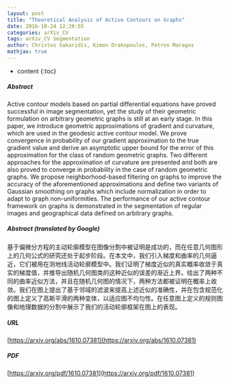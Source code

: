 ```yaml
---
layout: post
title: "Theoretical Analysis of Active Contours on Graphs"
date: 2016-10-24 12:20:55
categories: arXiv_CV
tags: arXiv_CV Segmentation
author: Christos Sakaridis, Kimon Drakopoulos, Petros Maragos
mathjax: true
---
```


* content
{:toc}

##### Abstract
Active contour models based on partial differential equations have proved successful in image segmentation, yet the study of their geometric formulation on arbitrary geometric graphs is still at an early stage. In this paper, we introduce geometric approximations of gradient and curvature, which are used in the geodesic active contour model. We prove convergence in probability of our gradient approximation to the true gradient value and derive an asymptotic upper bound for the error of this approximation for the class of random geometric graphs. Two different approaches for the approximation of curvature are presented and both are also proved to converge in probability in the case of random geometric graphs. We propose neighborhood-based filtering on graphs to improve the accuracy of the aforementioned approximations and define two variants of Gaussian smoothing on graphs which include normalization in order to adapt to graph non-uniformities. The performance of our active contour framework on graphs is demonstrated in the segmentation of regular images and geographical data defined on arbitrary graphs.

##### Abstract (translated by Google)
基于偏微分方程的主动轮廓模型在图像分割中被证明是成功的，而在任意几何图形上的几何公式​​的研究还处于起步阶段。在本文中，我们引入梯度和曲率的几何逼近，它们被用在测地线活动轮廓模型中。我们证明了梯度近似的真实概率收敛于真实的梯度值，并推导出随机几何图类的这种近似的误差的渐近上界。给出了两种不同的曲率近似方法，并且在随机几何图的情况下，两种方法都被证明在概率上收敛。我们在图上提出了基于邻域的滤波来提高上述近似的准确性，并在包含规范化的图上定义了高斯平滑的两种变体，以适应图不均匀性。在任意图上定义的规则图像和地理数据的分割中展示了我们的活动轮廓框架在图上的表现。

##### URL
[https://arxiv.org/abs/1610.07381](https://arxiv.org/abs/1610.07381)

##### PDF
[https://arxiv.org/pdf/1610.07381](https://arxiv.org/pdf/1610.07381)

